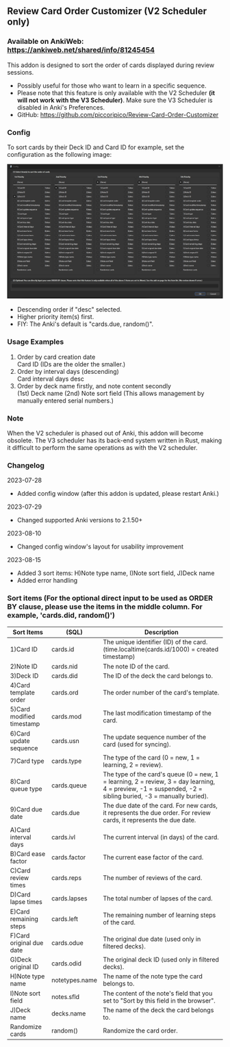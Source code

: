 ## Review Card Order Customizer (V2 Scheduler only)
### Available on AnkiWeb: https://ankiweb.net/shared/info/81245454

This addon is designed to sort the order of cards displayed during review sessions.

- Possibly useful for those who want to learn in a specific sequence.
- Please note that this feature is only available with the V2 Scheduler <b>(it will not work with the V3 Scheduler)</b>. Make sure the V3 Scheduler is disabled in Anki's Preferences.
- GitHub: https://github.com/piccoripico/Review-Card-Order-Customizer

### Config

To sort cards by their Deck ID and Card ID for example, set the configuration as the following image:

<img src="https://github.com/piccoripico/Review-Card-Order-Customizer/raw/main/ConfigWindow.JPG">

- Descending order if "desc" selected.
- Higher priority item(s) first.
- FIY: The Anki's default is "cards.due, random()".

### Usage Examples

1. Order by card creation date  
   Card ID (IDs are the older the smaller.)  
2. Order by interval days (descending)  
   Card interval days desc  
3. Order by deck name firstly, and note content secondly  
   (1st) Deck name (2nd) Note sort field (This allows management by manually entered serial numbers.)  

### Note

When the V2 scheduler is phased out of Anki, this addon will become obsolete. The V3 scheduler has its back-end system written in Rust, making it difficult to perform the same operations as with the V2 scheduler.

### Changelog

2023-07-28
- Added config window (after this addon is updated, please restart Anki.)

2023-07-29
- Changed supported Anki versions to 2.1.50+

2023-08-10
- Changed config window's layout for usability improvement

2023-08-15
- Added 3 sort items: H)Note type name, I)Note sort field, J)Deck name
- Added error handling

### Sort items (For the optional direct input to be used as ORDER BY clause, please use the items in the middle column. For example, 'cards.did, random()')

|         Sort Items        	|      (SQL)     	|                                                                          Description                                                                          	|
|---------------------------	|----------------	|---------------------------------------------------------------------------------------------------------------------------------------------------------------	|
| 1)Card ID                 	| cards.id       	| The unique identifier (ID) of the card.  (time.localtime(cards.id/1000) = created timestamp)                                                                  	|
| 2)Note ID                 	| cards.nid      	| The note ID of the card.                                                                                                                                      	|
| 3)Deck ID                 	| cards.did      	| The ID of the deck the card belongs to.                                                                                                                       	|
| 4)Card template order     	| cards.ord      	| The order number of the card's template.                                                                                                                      	|
| 5)Card modified timestamp 	| cards.mod      	| The last modification timestamp of the card.                                                                                                                  	|
| 6)Card update sequence    	| cards.usn      	| The update sequence number of the card  (used for syncing).                                                                                                   	|
| 7)Card type               	| cards.type     	| The type of the card  (0 = new, 1 = learning, 2 = review).                                                                                                    	|
| 8)Card queue type         	| cards.queue    	| The type of the card's queue  (0 = new, 1 = learning, 2 = review, 3 = day learning, 4 = preview,  -1 = suspended, -2 = sibling buried, -3 = manually buried). 	|
| 9)Card due date           	| cards.due      	| The due date of the card.  For new cards, it represents the due order.  For review cards, it represents the due date.                                         	|
| A)Card interval days      	| cards.ivl      	| The current interval (in days) of the card.                                                                                                                   	|
| B)Card ease factor        	| cards.factor   	| The current ease factor of the card.                                                                                                                          	|
| C)Card review times       	| cards.reps     	| The number of reviews of the card.                                                                                                                            	|
| D)Card lapse times        	| cards.lapses   	| The total number of lapses of the card.                                                                                                                       	|
| E)Card remaining steps    	| cards.left     	| The remaining number of learning steps of the card.                                                                                                           	|
| F)Card original due date  	| cards.odue     	| The original due date (used only in filtered decks).                                                                                                          	|
| G)Deck original ID        	| cards.odid     	| The original deck ID (used only in filtered decks).                                                                                                           	|
| H)Note type name          	| notetypes.name 	| The name of the note type the card belongs to.                                                                                                                	|
| I)Note sort field         	| notes.sfld     	| The content of the note's field  that you set to "Sort by this field in the browser".                                                                         	|
| J)Deck name               	| decks.name     	| The name of the deck the card belongs to.                                                                                                                     	|
| Randomize cards           	| random()       	| Randomize the card order.                                                                                                                                     	|
